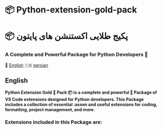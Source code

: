 # 📦 Python-extension-gold-pack

# 📦 پکیج طلایی اکستنشن های پایتون

### A Complete and Powerful Package for Python Developers 🥇

🏴󠁧󠁢󠁥󠁮󠁧󠁿 <a href="#English">English</a> 🇮🇷 <a href="#persian">persian</a>

## English

**<p> Python Extension Gold 🥇 Pack 📦 is a complete and powerful 💪 Package of VS Code extensions designed for Python developers. This Package includes a collection of essential :assen and useful extensions for coding, formatting, project  management, and more. </p>**

### Extensions included in this Package are:


